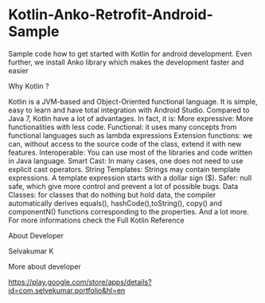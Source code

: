 # Kotlin-Anko-Retrofit-Android-Sample
Sample code how to get started with Kotlin for android development. Even further, we install Anko library which makes the development faster and easier

Why Kotlin ?

Kotlin is a JVM-based and Object-Oriented functional language. It is simple, easy to learn and have total integration with Android Studio.
Compared to Java 7, Kotlin have a lot of advantages. In fact, it is:
More expressive: More functionalities with less code.
Functional: it uses many concepts from functional languages such as lambda expressions
Extension functions: we can, without access to the source code of the class, extend it with new features.
Interoperable: You can use most of the libraries and code written in Java language.
Smart Cast: In many cases, one does not need to use explicit cast operators. String Templates: Strings may contain template expressions. A template expression starts with a dollar sign ($).
Safer: null safe, which give more control and prevent a lot of possible bugs.
Data Classes: for classes that do nothing but hold data, the compiler automatically derives equals(), hashCode(),toString(), copy() and componentN() functions corresponding to the properties.
And a lot more.
For more informations check the Full Kotlin Reference

About Developer

Selvakumar K

More about developer

https://play.google.com/store/apps/details?id=com.selvekumar.portfolio&hl=en
